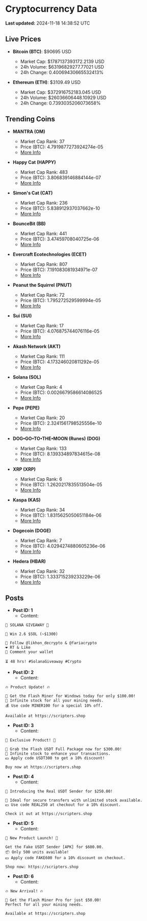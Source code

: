 # Cryptocurrency Data

**Last updated:** 2024-11-18 14:38:52 UTC

## Live Prices
- **Bitcoin (BTC)**: $90695 USD
  - Market Cap: $1787137393172.2139 USD
  - 24h Volume: $63196829277.77021 USD
  - 24h Change: 0.40069430665532413%

- **Ethereum (ETH)**: $3109.49 USD
  - Market Cap: $372916752183.045 USD
  - 24h Volume: $26036606448.10929 USD
  - 24h Change: 0.7393035206073658%

## Trending Coins
- **MANTRA (OM)**
  - Market Cap Rank: 37
  - Price (BTC): 4.7919877273924274e-05
  - [More Info](https://www.coingecko.com/en/coins/mantra)

- **Happy Cat (HAPPY)**
  - Market Cap Rank: 483
  - Price (BTC): 3.806839146884144e-07
  - [More Info](https://www.coingecko.com/en/coins/happycat)

- **Simon's Cat (CAT)**
  - Market Cap Rank: 236
  - Price (BTC): 5.838912937037662e-10
  - [More Info](https://www.coingecko.com/en/coins/simons-cat)

- **BounceBit (BB)**
  - Market Cap Rank: 441
  - Price (BTC): 3.47459708040725e-06
  - [More Info](https://www.coingecko.com/en/coins/bouncebit)

- **Evercraft Ecotechnologies (ECET)**
  - Market Cap Rank: 807
  - Price (BTC): 7.191083081934971e-07
  - [More Info](https://www.coingecko.com/en/coins/evercraft-ecotechnologies)

- **Peanut the Squirrel (PNUT)**
  - Market Cap Rank: 72
  - Price (BTC): 1.795272529599994e-05
  - [More Info](https://www.coingecko.com/en/coins/peanut-the-squirrel)

- **Sui (SUI)**
  - Market Cap Rank: 17
  - Price (BTC): 4.076875744076116e-05
  - [More Info](https://www.coingecko.com/en/coins/sui)

- **Akash Network (AKT)**
  - Market Cap Rank: 111
  - Price (BTC): 4.173246020811292e-05
  - [More Info](https://www.coingecko.com/en/coins/akash-network)

- **Solana (SOL)**
  - Market Cap Rank: 4
  - Price (BTC): 0.0026679586614086525
  - [More Info](https://www.coingecko.com/en/coins/solana)

- **Pepe (PEPE)**
  - Market Cap Rank: 20
  - Price (BTC): 2.3241561798525556e-10
  - [More Info](https://www.coingecko.com/en/coins/pepe)

- **DOG•GO•TO•THE•MOON (Runes) (DOG)**
  - Market Cap Rank: 133
  - Price (BTC): 8.139334897834615e-08
  - [More Info](https://www.coingecko.com/en/coins/dog-go-to-the-moon-runes-2)

- **XRP (XRP)**
  - Market Cap Rank: 6
  - Price (BTC): 1.2620217835513504e-05
  - [More Info](https://www.coingecko.com/en/coins/xrp)

- **Kaspa (KAS)**
  - Market Cap Rank: 34
  - Price (BTC): 1.8315625050651184e-06
  - [More Info](https://www.coingecko.com/en/coins/kaspa)

- **Dogecoin (DOGE)**
  - Market Cap Rank: 7
  - Price (BTC): 4.0294274880605236e-06
  - [More Info](https://www.coingecko.com/en/coins/dogecoin)

- **Hedera (HBAR)**
  - Market Cap Rank: 32
  - Price (BTC): 1.333715239233229e-06
  - [More Info](https://www.coingecko.com/en/coins/hedera)

## Posts
- **Post ID: 1**
  - Content:
```
🚀 SOLANA GIVEAWAY 🚀

🎁 Win 2.6 $SOL (~$1300)

🤝 Follow @likhon_decrypto & @fariacrypto
❤️ RT & Like
💬 Comment your wallet

⏳ 48 hrs! #SolanaGiveaway #Crypto
```

- **Post ID: 2**
  - Content:
```
🔥 Product Update! 🔥

🚀 Get the Flash Miner for Windows today for only $100.00!
🔋 Infinite stock for all your mining needs.
💰 Use code MINER100 for a special 10% off.

Available at https://scripters.shop
```

- **Post ID: 3**
  - Content:
```
🎁 Exclusive Product! 🎁

💸 Grab the Flash USDT Full Package now for $300.00!
🎉 Infinite stock to enhance your transactions.
💵 Apply code USDT300 to get a 10% discount!

Buy now at https://scripters.shop
```

- **Post ID: 4**
  - Content:
```
💎 Introducing the Real USDT Sender for $250.00!

💼 Ideal for secure transfers with unlimited stock available.
💵 Use code REAL250 at checkout for a 10% discount.

Check it out at https://scripters.shop
```

- **Post ID: 5**
  - Content:
```
🚀 New Product Launch! 🚀

Get the Fake USDT Sender [APK] for $600.00.
📦 Only 500 units available!
💵 Apply code FAKE600 for a 10% discount on checkout.

Shop now: https://scripters.shop
```

- **Post ID: 6**
  - Content:
```
🔥 New Arrival! 🔥

💸 Get the Flash Miner Pro for just $50.00!
Perfect for all your mining needs.

Available at https://scripters.shop
```

